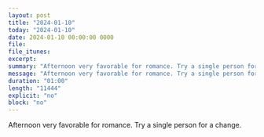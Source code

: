 ```yaml
---
layout: post
title: "2024-01-10"
today: "2024-01-10"
date: 2024-01-10 00:00:00 0000
file:
file_itunes:
excerpt:
summary: "Afternoon very favorable for romance. Try a single person for a change."
message: "Afternoon very favorable for romance. Try a single person for a change."
duration: "01:00"
length: "11444"
explicit: "no"
block: "no"
---
```

Afternoon very favorable for romance. Try a single person for a change.

